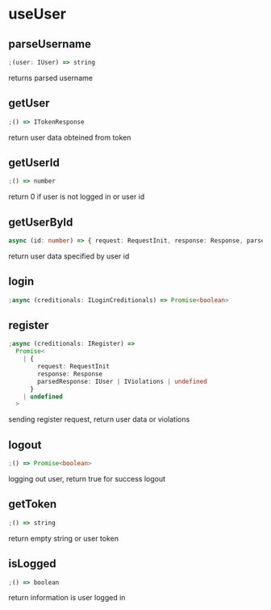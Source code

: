 # useUser

## parseUsername

```ts
;(user: IUser) => string
```

returns parsed username

## getUser

```ts
;() => ITokenResponse
```

return user data obteined from token

## getUserId

```ts
;() => number
```

return 0 if user is not logged in or user id

## getUserById

```ts
async (id: number) => { request: RequestInit, response: Response, parsedResponse: IUser | undefined}
```

return user data specified by user id

## login

```ts
;async (creditionals: ILoginCreditionals) => Promise<boolean>
```

## register

```ts
;async (creditionals: IRegister) =>
  Promise<
    | {
        request: RequestInit
        response: Response
        parsedResponse: IUser | IViolations | undefined
      }
    | undefined
  >
```

sending register request, return user data or violations

## logout

```ts
;() => Promise<boolean>
```

logging out user, return true for success logout

## getToken

```ts
;() => string
```

return empty string or user token

## isLogged

```ts
;() => boolean
```

return information is user logged in
